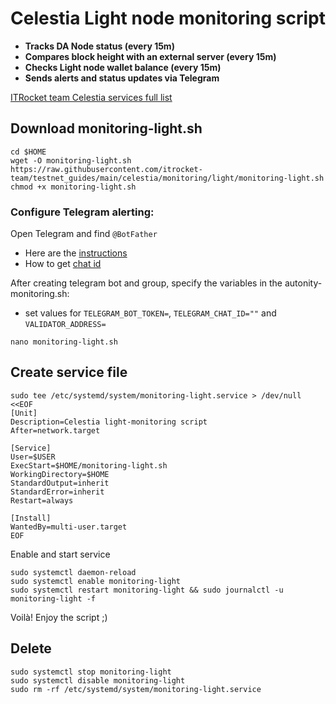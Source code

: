 # Celestia Light node monitoring script

- **Tracks DA Node status (every 15m)**
- **Compares block height with an external server (every 15m)**
- **Checks Light node wallet balance (every 15m)**
- **Sends alerts and status updates via Telegram**

[ITRocket team Celestia services full list](https://itrocket.net/services/)

## Download monitoring-light.sh
~~~
cd $HOME
wget -O monitoring-light.sh https://raw.githubusercontent.com/itrocket-team/testnet_guides/main/celestia/monitoring/light/monitoring-light.sh
chmod +x monitoring-light.sh
~~~

### Configure Telegram alerting:
Open Telegram and find `@BotFather`
- Here are the [instructions](https://sematext.com/docs/integration/alerts-telegram-integration/)
- How to get [chat id](https://stackoverflow.com/questions/32423837/telegram-bot-how-to-get-a-group-chat-id)

After creating telegram bot and group, specify the variables in the autonity-monitoring.sh:
- set values for `TELEGRAM_BOT_TOKEN=`, `TELEGRAM_CHAT_ID=""` and `VALIDATOR_ADDRESS=`
~~~
nano monitoring-light.sh
~~~

## Create service file

~~~
sudo tee /etc/systemd/system/monitoring-light.service > /dev/null <<EOF
[Unit]
Description=Celestia light-monitoring script
After=network.target

[Service]
User=$USER
ExecStart=$HOME/monitoring-light.sh
WorkingDirectory=$HOME
StandardOutput=inherit
StandardError=inherit
Restart=always

[Install]
WantedBy=multi-user.target
EOF
~~~

Enable and start service
~~~
sudo systemctl daemon-reload
sudo systemctl enable monitoring-light
sudo systemctl restart monitoring-light && sudo journalctl -u monitoring-light -f
~~~

Voilà! Enjoy the script ;)

## Delete
~~~
sudo systemctl stop monitoring-light
sudo systemctl disable monitoring-light
sudo rm -rf /etc/systemd/system/monitoring-light.service
~~~
